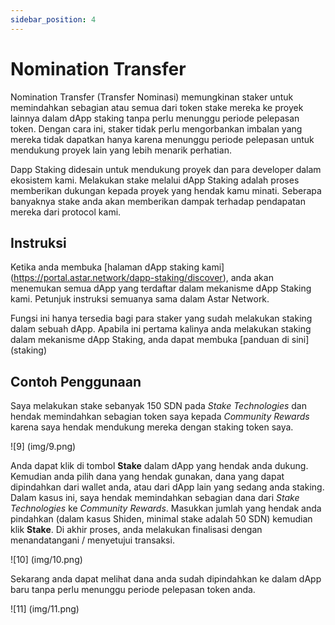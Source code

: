 ```yaml
---
sidebar_position: 4
---
```


# Nomination Transfer

Nomination Transfer (Transfer Nominasi) memungkinan staker untuk memindahkan sebagian atau semua dari token stake mereka ke proyek lainnya dalam dApp staking tanpa perlu menunggu periode pelepasan token. Dengan cara ini, staker tidak perlu mengorbankan imbalan yang mereka tidak dapatkan hanya karena menunggu periode pelepasan untuk mendukung proyek lain yang lebih menarik perhatian.

Dapp Staking didesain untuk mendukung proyek dan para developer dalam ekosistem kami. Melakukan stake melalui dApp Staking adalah proses memberikan dukungan kepada proyek yang hendak kamu minati. Seberapa banyaknya stake anda akan memberikan dampak terhadap pendapatan mereka dari protocol kami.

## Instruksi

Ketika anda membuka [halaman dApp staking kami] (https://portal.astar.network/dapp-staking/discover), anda akan menemukan semua dApp yang terdaftar dalam mekanisme dApp Staking kami. Petunjuk instruksi semuanya sama dalam Astar Network.

Fungsi ini hanya tersedia bagi para staker yang sudah melakukan staking dalam sebuah dApp. Apabila ini pertama kalinya anda melakukan staking dalam mekanisme dApp Staking, anda dapat membuka [panduan di sini] (staking)

## Contoh Penggunaan

Saya melakukan stake sebanyak 150 SDN pada *Stake Technologies* dan hendak memindahkan sebagian token saya kepada *Community Rewards* karena saya hendak mendukung mereka dengan staking token saya.

![9] (img/9.png)

Anda dapat klik di tombol **Stake** dalam dApp yang hendak anda dukung. Kemudian anda pilih dana yang hendak gunakan, dana yang dapat dipindahkan dari wallet anda, atau dari dApp lain yang sedang anda staking. Dalam kasus ini, saya hendak memindahkan sebagian dana dari *Stake Technologies* ke *Community Rewards*. Masukkan jumlah yang hendak anda pindahkan (dalam kasus Shiden, minimal stake adalah 50 SDN) kemudian klik **Stake**. Di akhir proses, anda melakukan finalisasi dengan menandatangani / menyetujui transaksi.

![10] (img/10.png)

Sekarang anda dapat melihat dana anda sudah dipindahkan ke dalam dApp baru tanpa perlu menunggu periode pelepasan token anda.

![11] (img/11.png)
